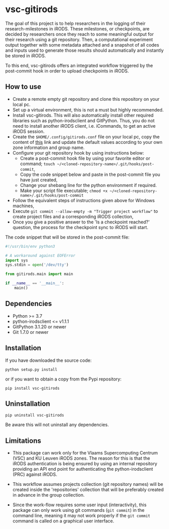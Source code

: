 # vsc-gitirods

The goal of this project is to help researchers in the logging of their research-milestones in iRODS. These milestones, or checkpoints, are decided by researchers once they reach to some meaningful output for their research using a git repository. Then, a computational experiment output together with some metadata attached and a snapshot of all codes and inputs used to generate those results should automatically and instantly be stored in iRODS.

To this end, vsc-gitirods offers an integrated workflow triggered by the post-commit hook in order to upload checkpoints in iRODS. 

## How to use

- Create a remote empty git repository and clone this repository on your local pc.
- Set up a virtual environment, this is not a must but highly recommended.
- Install vsc-gitirods. This will also automatically install other required libraries such as python-irodsclient and GitPython. Thus, you do not need to install another iRODS client, i.e. iCommands, to get an active iRODS session.
- Create the `$HOME/.config/gitirods.conf` file on your local pc, copy the content of [this](gitirods.conf) link and update the default values according to your own zone information and group name.
- Configure your git repository hook by using instructions below:
    * Create a post-commit hook file by using your favorite editor or command; `touch ~/<cloned-repository-name>/.git/hooks/post-commit`,
    * Copy the code snippet below and paste in the post-commit file you have just created,
    * Change your shebang line for the python environment if required.
    * Make your script file executable; `chmod +x ~/<cloned-repository-name>/.git/hooks/post-commit`
- Follow the equivalent steps of instructions given above for Windows machines,
- Execute `git commit --allow-empty -m "Trigger project workflow"` to create project files and a corresponding iRODS collection,
- Once you give a positive answer to the 'Is a checkpoint reached?' question, the process for the checkpoint sync to iRODS will start.


The code snippet that will be stored in the post-commit file:

```python
#!/usr/bin/env python3

# A workaround against EOFError
import sys
sys.stdin = open('/dev/tty')

from gitirods.main import main

if __name__ == '__main__':
    main()
```


## Dependencies

- Python >= 3.7
- python-irodsclient <= v1.1.1
- GitPython 3.1.20 or newer
- Git 1.7.0 or newer

## Installation

If you have downloaded the source code:

    python setup.py install

or if you want to obtain a copy from the Pypi repository:

    pip install vsc-gitirods

## Uninstallation

    pip uninstall vsc-gitirods

Be aware this will not uninstall any dependencies.

## Limitations

- This package can work only for the Vlaams Supercomputing Centrum (VSC) and KU Leuven iRODS zones. The reason for this is that the iRODS authentication is being ensured by using an internal repository providing an API end point for authenticating the python-irodsclient (PRC) against iRODS.

- This workflow assumes projects collection (git repository names) will be created inside the 'repositories' collection that will be preferably created in advance in the group collection.

- Since the work-flow requires some user input (interactivity), this package can only work using git commands (`git commit`) in the command line, meaning it may not work properly if the `git commit` command is called on a graphical user interface.
